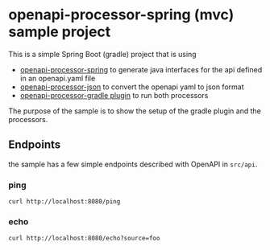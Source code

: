 # openapi-processor-spring (mvc) sample project
 
This is a simple Spring Boot (gradle) project that is using 
* [openapi-processor-spring][oap-spring] to
generate java interfaces for the api defined in an openapi.yaml file
* [openapi-processor-json][oap-json] to convert the openapi yaml to json format
* [openapi-processor-gradle plugin][oap-gradle] to run both processors

The purpose of the sample is to show the setup of the gradle plugin and the processors.

## Endpoints

the sample has a few simple endpoints described with OpenAPI in `src/api`. 

### ping

    curl http://localhost:8080/ping 

### echo

    curl http://localhost:8080/echo?source=foo 

[oap-spring]: https://hauner.github.io/openapi-processor-spring/
[oap-json]: https://hauner.github.io/openapi-processor-json/
[oap-gradle]: https://github.com/hauner/openapi-processor-gradle

